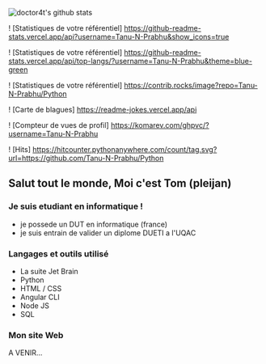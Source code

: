 
![doctor4t's github stats](https://github-readme-stats.vercel.app/api?username=pleijan&count_private=true&show_icons=true&include_all_commits=true&theme=radical)

! [Statistiques de votre référentiel] https://github-readme-stats.vercel.app/api?username=Tanu-N-Prabhu&show_icons=true

 ! [Statistiques de votre référentiel] https://github-readme-stats.vercel.app/api/top-langs/?username=Tanu-N-Prabhu&theme=blue-green
 
 ! [Statistiques de votre référentiel] https://contrib.rocks/image?repo=Tanu-N-Prabhu/Python
 
 ! [Carte de blagues] https://readme-jokes.vercel.app/api
 
 ! [Compteur de vues de profil] https://komarev.com/ghpvc/?username=Tanu-N-Prabhu
 
 ! [Hits] https://hitcounter.pythonanywhere.com/count/tag.svg?url=https://github.com/Tanu-N-Prabhu/Python

## Salut tout le monde, Moi c'est Tom (pleijan)

### Je suis etudiant en informatique !
- je possede un DUT en informatique (france)
- je suis entrain de valider un diplome DUETI a l'UQAC

### Langages et outils utilisé
- La suite Jet Brain
- Python
- HTML / CSS
- Angular CLI
- Node JS
- SQL

### Mon site Web 

A VENIR...



